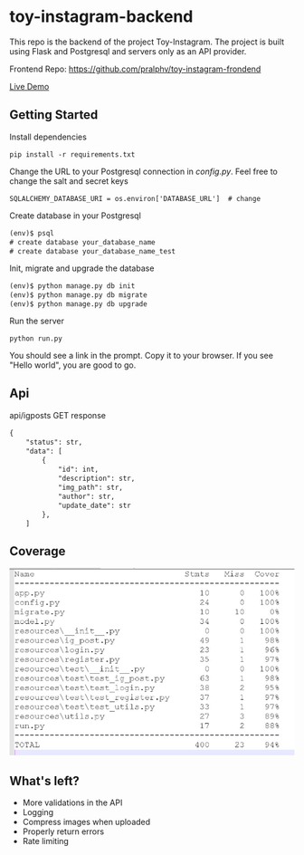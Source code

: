 # toy-instagram-backend
This repo is the backend of the project Toy-Instagram. The project is built using Flask and Postgresql and servers only as an API provider.

Frontend Repo: https://github.com/pralphv/toy-instagram-frondend

<a href="https://toy-instagram-frontend.herokuapp.com/">Live Demo</a>
## Getting Started
Install dependencies
```
pip install -r requirements.txt
```
Change the URL to your Postgresql connection in *config.py*. Feel free to change the salt and secret keys 
```
SQLALCHEMY_DATABASE_URI = os.environ['DATABASE_URL']  # change
```
Create database in your Postgresql
```
(env)$ psql
# create database your_database_name
# create database your_database_name_test
```
Init, migrate and upgrade the database
```
(env)$ python manage.py db init
(env)$ python manage.py db migrate
(env)$ python manage.py db upgrade
```
Run the server
```
python run.py
```
You should see a link in the prompt. Copy it to your browser. If you see "Hello world", you are good to go.
## Api 
api/igposts
GET response
```
{
    "status": str,
    "data": [
        {
            "id": int,
            "description": str,
            "img_path": str,
            "author": str,
            "update_date": str
        },
    ]
```
## Coverage
![alt text](https://github.com/pralphv/toy-instagram-backend/blob/master/coverage.jpg)
## What's left?
- More validations in the API
- Logging
- Compress images when uploaded
- Properly return errors
- Rate limiting

